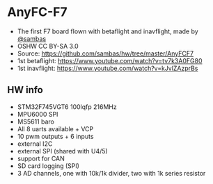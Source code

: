 # AnyFC-F7

* The first F7 board flown with betaflight and inavflight, made by [@sambas](https://github.com/sambas)
* OSHW CC BY-SA 3.0
* Source: https://github.com/sambas/hw/tree/master/AnyFCF7
* 1st betaflight: https://www.youtube.com/watch?v=tv7k3A0FG80
* 1st inavflight: https://www.youtube.com/watch?v=kJvlZAzprBs

## HW info

* STM32F745VGT6 100lqfp 216MHz
* MPU6000 SPI
* MS5611 baro
* All 8 uarts available + VCP
* 10 pwm outputs + 6 inputs
* external I2C
* external SPI (shared with U4/5)
* support for CAN
* SD card logging (SPI)
* 3 AD channels, one with 10k/1k divider, two with 1k series resistor

